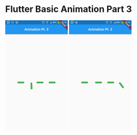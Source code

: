 # Flutter Basic Animation Part 3

<img src="static/1.jpg" width="200"> <img src="static/2.jpg" width="200"> 
